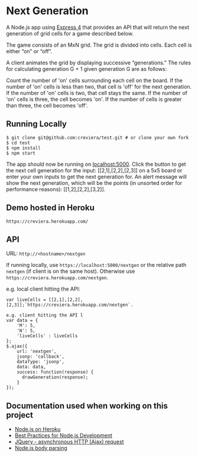 # Next Generation

A Node.js app using [Express 4](http://expressjs.com/) that provides an API that will return the next generation of grid cells for a game described below.

The game consists of an MxN grid.  The grid is divided into cells. Each cell is either “on” or “off”.  

A client animates the grid by displaying successive “generations.” The rules for calculating generation G + 1 given generation G are as follows:

Count the number of 'on' cells surrounding each cell on the board. If the number of 'on' cells is less than two, that cell is 'off' for the next generation. If the number of 'on' cells is two, that cell stays the same. If the number of 'on' cells is three, the cell becomes 'on'. If the number of cells is greater than three, the cell becomes 'off'.

## Running Locally

```
$ git clone git@github.com:creviera/test.git # or clone your own fork
$ cd test
$ npm install
$ npm start
```

The app should now be running on [localhost:5000](http://localhost:5000/). Click the button to get the next cell generation for the input: [[2,1],[2,2],[2,3]] on a 5x5 board or enter your own inputs to get the next generation for. An alert message will show the next generation, which will be the points (in unsorted order for performance reasons): [[1,2],[2,2],[3,2]].

## Demo hosted in Heroku

`https://creviera.herokuapp.com/`

## API

URL: 
`http://<hostname>/nextgen`

If running locally, use `https://localhost:5000/nextgen` or the relative path `nextgen` (if client is on the same host). Otherwise use `https://creviera.herokuapp.com/nextgen`.

e.g. local client hitting the API:
```
var liveCells = [[2,1],[2,2],[2,3]];`https://creviera.herokuapp.com/nextgen`.

e.g. client hitting the API l
var data = {
    'M': 5,
    'N': 5, 
    'liveCells' : liveCells
};
$.ajax({
    url: 'nextgen',
    jsonp: 'callback',
    dataType: 'jsonp',
    data: data,
    success: function(response) {
      drawGeneration(response);
    }
});

```

## Documentation used when working on this project

- [Node.js on Heroku](https://devcenter.heroku.com/categories/nodejs)
- [Best Practices for Node.js Development](https://devcenter.heroku.com/articles/node-best-practices)
- [JQuery - asynchronous HTTP (Ajax) request](http://api.jquery.com/jquery.ajax/)
- [Node.js body parsing](https://github.com/expressjs/body-parser)
